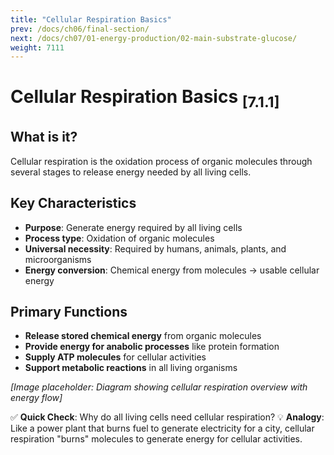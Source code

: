 ```yaml
---
title: "Cellular Respiration Basics"
prev: /docs/ch06/final-section/
next: /docs/ch07/01-energy-production/02-main-substrate-glucose/
weight: 7111
---
```


# Cellular Respiration Basics <sub>[7.1.1]</sub>

## What is it?
Cellular respiration is the oxidation process of organic molecules through several stages to release energy needed by all living cells.

## Key Characteristics
- **Purpose**: Generate energy required by all living cells
- **Process type**: Oxidation of organic molecules
- **Universal necessity**: Required by humans, animals, plants, and microorganisms
- **Energy conversion**: Chemical energy from molecules → usable cellular energy

## Primary Functions
- **Release stored chemical energy** from organic molecules
- **Provide energy for anabolic processes** like protein formation
- **Supply ATP molecules** for cellular activities
- **Support metabolic reactions** in all living organisms

*[Image placeholder: Diagram showing cellular respiration overview with energy flow]*

✅ **Quick Check**: Why do all living cells need cellular respiration?
💡 **Analogy**: Like a power plant that burns fuel to generate electricity for a city, cellular respiration "burns" molecules to generate energy for cellular activities.